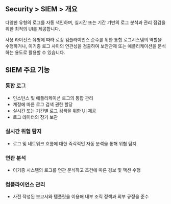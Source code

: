 
## Security > SIEM > 개요

다양한 유형의 로그를 자동 색인하며, 실시간 또는 기간 기반의 로그 분석과 관리 점검을 위한 최적의 UI를 제공합니다.

사용 라이선스 유형에 따라 로깅 컴플라이언스 준수를 위한 통합 로그시스템의 역할을 수행하거나, 이기종 로그 사이의 연관성을 검출하여 보안관제 또는 애플리케이션을 분석하는 용도로 활용할 수 있습니다.

## SIEM 주요 기능

### 통합 로그
* 인스턴스 및 애플리케이션 로그의 통합 관리
* 계정에 따른 로그 검색 권한 할당
* 실시간 또는 기간별 로그 검색을 위한 UI 제공
* 로그 데이터의 장기 보관

### 실시간 위협 탐지
* 로그 및 네트워크 흐름에 대한 즉각적인 자동 분석을 통해 위협 탐지

### 연관 분석
* 이기종 시스템의 로그를 연관 분석하고 조건에 따른 경보 및 액션 수행

### 컴플라이언스 관리
* 사전 작성된 보고서와 템플릿을 이용해 내부 조직 정책과 외부 규정을 준수

